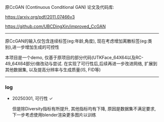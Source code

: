 原CcGAN (Continuous Conditional GAN) 论文及代码库:

https://arxiv.org/pdf/2011.07466v3

https://github.com/UBCDingXin/improved_CcGAN

---

原CcGAN的输入仅包含连续标签(eg:年龄,角度),
现在考虑增加离散标签(eg:类别),进一步增加生成的可控性

本项目是一个demo, 仅基于原项目的部分代码(UTKFace_64X64以及RC-49_64X64部分)做改动与尝试.
在实现了可行性后,后续再进一步改进网络, 扩展到其他数据集, 以及提高分辨率与生成质量(IS, FID等)

---

### log

- 20250301, 可行性 ✓

  但是除Diversity指标有所提升, 其他指标均有下降, 原因是数据集不满足要求, 下一步考虑使用blender渲染更多图片以训练

